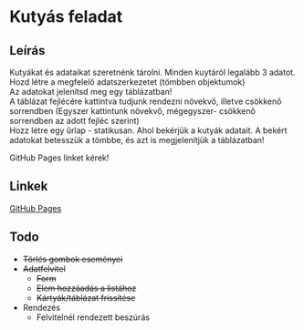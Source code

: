 
# Kutyás feladat

## Leírás

Kutyákat és adataikat szeretnénk tárolni. Minden kuytáról legalább 3 adatot. Hozd létre a megfelelő adatszerkezetet (tömbben objektumok)  
Az adatokat jelenítsd meg egy táblázatban!  
A táblázat fejlécére kattintva tudjunk rendezni növekvő, illetve csökkenő sorrendben (Egyszer kattintunk növekvő, mégegyszer- csökkenő sorrendben az adott fejléc szerint)  
Hozz létre egy űrlap - statikusan. Ahol bekérjük a kutyák adatait. A bekért adatokat betesszük a tömbbe, és azt is megjelenítjük a táblázatban!  

GitHub Pages linket kérek!

## Linkek

[GitHub Pages](https://zschopper.github.io/js_kutya_kartya_tabla_form)

## Todo

- ~~Törlés gombok eseményei~~
- ~~Adatfelvitel~~
  - ~~Form~~
  - ~~Elem hozzáadás a listához~~
  - ~~Kártyák/táblázat frissítése~~
- Rendezés
  - Felvitelnél rendezett beszúrás
